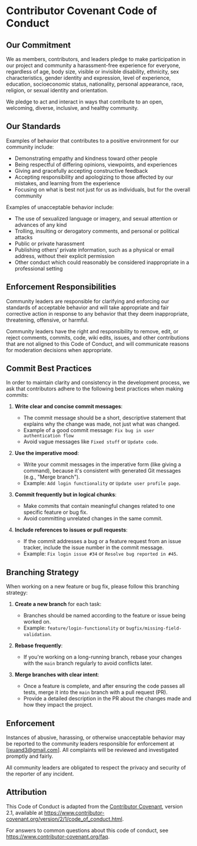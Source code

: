 # Contributor Covenant Code of Conduct

## Our Commitment

We as members, contributors, and leaders pledge to make participation in our project and community a harassment-free experience for everyone, regardless of age, body size, visible or invisible disability, ethnicity, sex characteristics, gender identity and expression, level of experience, education, socioeconomic status, nationality, personal appearance, race, religion, or sexual identity and orientation.

We pledge to act and interact in ways that contribute to an open, welcoming, diverse, inclusive, and healthy community.

## Our Standards

Examples of behavior that contributes to a positive environment for our community include:

- Demonstrating empathy and kindness toward other people
- Being respectful of differing opinions, viewpoints, and experiences
- Giving and gracefully accepting constructive feedback
- Accepting responsibility and apologizing to those affected by our mistakes, and learning from the experience
- Focusing on what is best not just for us as individuals, but for the overall community

Examples of unacceptable behavior include:

- The use of sexualized language or imagery, and sexual attention or advances of any kind
- Trolling, insulting or derogatory comments, and personal or political attacks
- Public or private harassment
- Publishing others’ private information, such as a physical or email address, without their explicit permission
- Other conduct which could reasonably be considered inappropriate in a professional setting

## Enforcement Responsibilities

Community leaders are responsible for clarifying and enforcing our standards of acceptable behavior and will take appropriate and fair corrective action in response to any behavior that they deem inappropriate, threatening, offensive, or harmful.

Community leaders have the right and responsibility to remove, edit, or reject comments, commits, code, wiki edits, issues, and other contributions that are not aligned to this Code of Conduct, and will communicate reasons for moderation decisions when appropriate.

## Commit Best Practices

In order to maintain clarity and consistency in the development process, we ask that contributors adhere to the following best practices when making commits:

1. **Write clear and concise commit messages**:
   - The commit message should be a short, descriptive statement that explains why the change was made, not just what was changed.
   - Example of a good commit message: `Fix bug in user authentication flow`
   - Avoid vague messages like `Fixed stuff` or `Update code`.

2. **Use the imperative mood**:
   - Write your commit messages in the imperative form (like giving a command), because it's consistent with generated Git messages (e.g., "Merge branch").
   - Example: `Add login functionality` or `Update user profile page`.

3. **Commit frequently but in logical chunks**:
   - Make commits that contain meaningful changes related to one specific feature or bug fix.
   - Avoid committing unrelated changes in the same commit.

4. **Include references to issues or pull requests**:
   - If the commit addresses a bug or a feature request from an issue tracker, include the issue number in the commit message.
   - Example: `Fix login issue #34` or `Resolve bug reported in #45`.

## Branching Strategy

When working on a new feature or bug fix, please follow this branching strategy:

1. **Create a new branch** for each task:
   - Branches should be named according to the feature or issue being worked on.
   - Example: `feature/login-functionality` or `bugfix/missing-field-validation`.

2. **Rebase frequently**:
   - If you're working on a long-running branch, rebase your changes with the `main` branch regularly to avoid conflicts later.

3. **Merge branches with clear intent**:
   - Once a feature is complete, and after ensuring the code passes all tests, merge it into the `main` branch with a pull request (PR).
   - Provide a detailed description in the PR about the changes made and how they impact the project.

## Enforcement

Instances of abusive, harassing, or otherwise unacceptable behavior may be reported to the community leaders responsible for enforcement at [jxuand3@gmail.com]. All complaints will be reviewed and investigated promptly and fairly.

All community leaders are obligated to respect the privacy and security of the reporter of any incident.

## Attribution

This Code of Conduct is adapted from the [Contributor Covenant](https://www.contributor-covenant.org), version 2.1, available at https://www.contributor-covenant.org/version/2/1/code_of_conduct.html.

For answers to common questions about this code of conduct, see https://www.contributor-covenant.org/faq.
